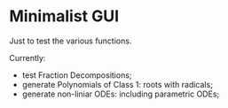 # Minimalist GUI

Just to test the various functions.

Currently:
- test Fraction Decompositions;
- generate Polynomials of Class 1: roots with radicals;
- generate non-liniar ODEs: including parametric ODEs;
